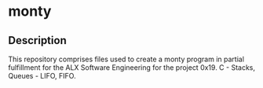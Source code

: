 # monty

## Description
   This repository comprises files used to create a monty program in partial fulfillment for the ALX Software Engineering for the project 0x19. C - Stacks, Queues - LIFO, FIFO.